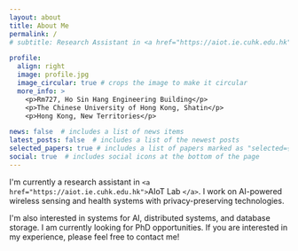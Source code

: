 ```yaml
---
layout: about
title: About Me
permalink: /
# subtitle: Research Assistant in <a href="https://aiot.ie.cuhk.edu.hk">AIoT Lab</a>

profile:
  align: right
  image: profile.jpg
  image_circular: true # crops the image to make it circular
  more_info: >
    <p>Rm727, Ho Sin Hang Engineering Building</p>
    <p>The Chinese University of Hong Kong, Shatin</p>
    <p>Hong Kong, New Territories</p>

news: false  # includes a list of news items
latest_posts: false  # includes a list of the newest posts
selected_papers: true # includes a list of papers marked as "selected={true}"
social: true  # includes social icons at the bottom of the page
---
```

I'm currently a research assistant in `<a href="https://aiot.ie.cuhk.edu.hk">`AIoT Lab `</a>`.  I work on AI-powered wireless sensing and health systems with privacy-preserving technologies.

I'm also interested in systems for AI, distributed systems, and database storage. I am currently looking for PhD opportunities. If you are interested in my experience, please feel free to contact me!
